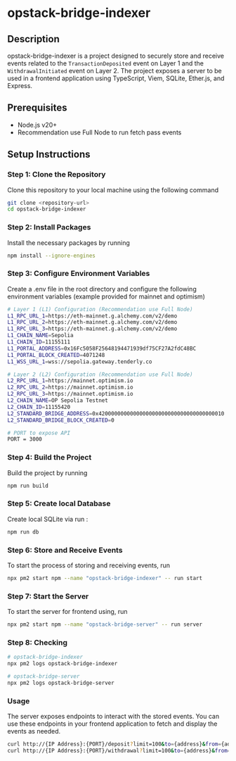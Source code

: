# opstack-bridge-indexer

## Description
opstack-bridge-indexer is a project designed to securely store and receive events related to the `TransactionDeposited` event on Layer 1 and the `WithdrawalInitiated` event on Layer 2. The project exposes a server to be used in a frontend application using TypeScript, Viem, SQLite, Ether.js, and Express.

## Prerequisites
- Node.js v20+
- Recommendation use Full Node to run fetch pass events

## Setup Instructions

### Step 1: Clone the Repository
Clone this repository to your local machine using the following command
```bash
git clone <repository-url>
cd opstack-bridge-indexer
```

### Step 2: Install Packages
Install the necessary packages by running
```bash
npm install --ignore-engines
```

### Step 3: Configure Environment Variables
Create a .env file in the root directory and configure the following environment variables (example provided for mainnet and optimism) 
```bash
# Layer 1 (L1) Configuration (Recommendation use Full Node)
L1_RPC_URL_1=https://eth-mainnet.g.alchemy.com/v2/demo
L1_RPC_URL_2=https://eth-mainnet.g.alchemy.com/v2/demo
L1_RPC_URL_3=https://eth-mainnet.g.alchemy.com/v2/demo
L1_CHAIN_NAME=Sepolia
L1_CHAIN_ID=11155111
L1_PORTAL_ADDRESS=0x16Fc5058F25648194471939df75CF27A2fdC48BC
L1_PORTAL_BLOCK_CREATED=4071248
L1_WSS_URL_1=wss://sepolia.gateway.tenderly.co

# Layer 2 (L2) Configuration (Recommendation use Full Node)
L2_RPC_URL_1=https://mainnet.optimism.io
L2_RPC_URL_2=https://mainnet.optimism.io
L2_RPC_URL_3=https://mainnet.optimism.io
L2_CHAIN_NAME=OP Sepolia Testnet
L2_CHAIN_ID=11155420
L2_STANDARD_BRIDGE_ADDRESS=0x4200000000000000000000000000000000000010
L2_STANDARD_BRIDGE_BLOCK_CREATED=0

# PORT to expose API
PORT = 3000
```

### Step 4: Build the Project
Build the project by running
``` bash
npm run build
```

### Step 5: Create local Database
Create local SQLite via run :
``` bash
npm run db
```

### Step 6: Store and Receive Events
To start the process of storing and receiving events, run
``` bash
npx pm2 start npm --name "opstack-bridge-indexer" -- run start
```

### Step 7: Start the Server
To start the server for frontend using, run
``` bash
npx pm2 start npm --name "opstack-bridge-server" -- run server
```

### Step 8: Checking
``` bash
# opstack-bridge-indexer
npx pm2 logs opstack-bridge-indexer
``` 
``` bash
# opstack-bridge-server
npx pm2 logs opstack-bridge-server
```

### Usage
The server exposes endpoints to interact with the stored events. You can use these endpoints in your frontend application to fetch and display the events as needed.

``` bash
curl http://{IP Address}:{PORT}/deposit?limit=100&to={address}&from={address}
curl http://{IP Address}:{PORT}/withdrawal?limit=100&to={address}&from={address}
```